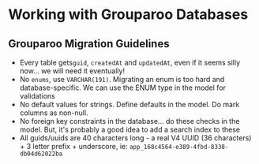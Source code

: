 # Working with Grouparoo Databases

## Grouparoo Migration Guidelines

- Every table gets`guid`, `createdAt` and `updatedAt`, even if it seems silly now... we will need it eventually!
- No `enums`, use `VARCHAR(191)`. Migrating an enum is too hard and database-specific. We can use the ENUM type in the model for validations
- No default values for strings. Define defaults in the model. Do mark columns as non-null.
- No foreign key constraints in the database... do these checks in the model. But, it's probably a good idea to add a search index to these
- All guids/uuids are 40 characters long - a real V4 UUID (36 characters) + 3 letter prefix + underscore, ie: `app_168c4564-e389-4fbd-8338-db04d62022ba`
